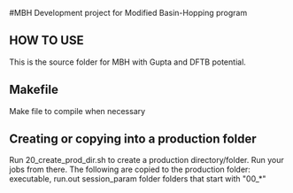 #MBH
Development project for Modified Basin-Hopping program


## HOW TO USE
This is the source folder for MBH with Gupta and DFTB potential.

## Makefile
Make file to compile when necessary

## Creating or copying into a production folder


Run 20_create_prod_dir.sh to create a production directory/folder.
Run your jobs from there.
The following are copied to the production folder:
executable, run.out
session_param folder
folders that start with "00_*"


